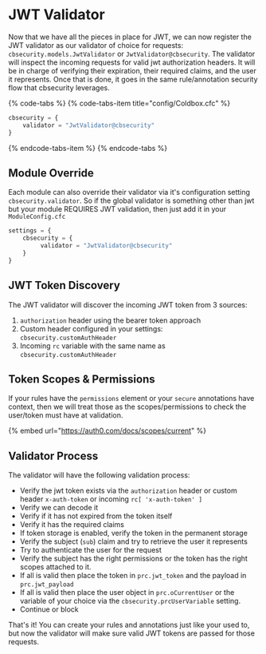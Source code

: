 # JWT Validator

Now that we have all the pieces in place for JWT, we can now register the JWT validator as our validator of choice for requests: `cbsecurity.models.JwtValidator` or `JwtValidator@cbsecurity`. The validator will inspect the incoming requests for valid jwt authorization headers. It will be in charge of verifying their expiration, their required claims, and the user it represents. Once that is done, it goes in the same rule/annotation security flow that cbsecurity leverages.

{% code-tabs %}
{% code-tabs-item title="config/Coldbox.cfc" %}
```javascript
cbsecurity = {
    validator = "JwtValidator@cbsecurity"
}
```
{% endcode-tabs-item %}
{% endcode-tabs %}

## Module Override

Each module can also override their validator via it's configuration setting `cbsecurity.validator`. So if the global validator is something other than jwt but your module REQUIRES JWT validation, then just add it in your `ModuleConfig.cfc`

```javascript
settings = {
    cbsecurity = {
         validator = "JwtValidator@cbsecurity"
    }
}
```

## JWT Token Discovery

The JWT validator will discover the incoming JWT token from 3 sources:

1. `authorization` header using the bearer token approach
2. Custom header configured in your settings: `cbsecurity.customAuthHeader`
3. Incoming `rc` variable with the same name as `cbsecurity.customAuthHeader`

## Token Scopes & Permissions

If your rules have the `permissions` element or your `secure` annotations have context, then we will treat those as the scopes/permissions to check the user/token must have at validation.

{% embed url="https://auth0.com/docs/scopes/current" %}

## Validator Process

The validator will have the following validation process:

* Verify the jwt token exists via the `authorization` header or custom header `x-auth-token` or incoming `rc[ 'x-auth-token' ]`
* Verify we can decode it
* Verify if it has not expired from the token itself
* Verify it has the required claims
* If token storage is enabled, verify the token in the permanent storage
* Verify the subject \(`sub`\) claim and try to retrieve the user it represents
* Try to authenticate the user for the request
* Verify the subject has the right permissions or the token has the right scopes attached to it.
* If all is valid then place the token in `prc.jwt_token` and the payload in `prc.jwt_payload`
* If all is valid then place the user object in `prc.oCurrentUser` or the variable of your choice via the `cbsecurity.prcUserVariable` setting.
* Continue or block

That's it!  You can create your rules and annotations just like your used to, but now the validator will make sure valid JWT tokens are passed for those requests.

